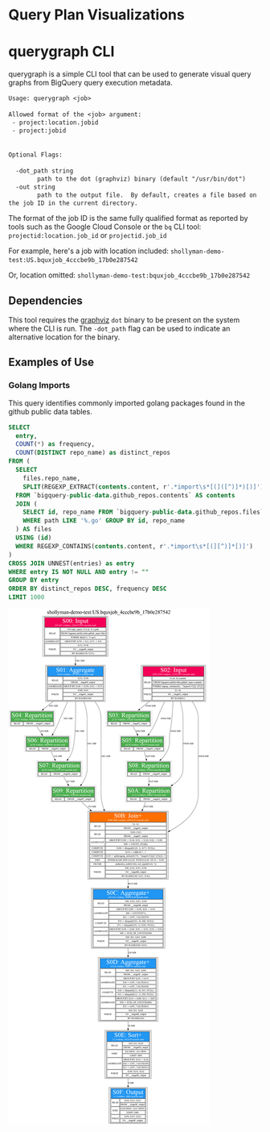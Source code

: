 # Query Plan Visualizations


# querygraph CLI

querygraph is a simple CLI tool that can be used to generate visual query graphs from BigQuery query
execution metadata.  

```
Usage: querygraph <job>

Allowed format of the <job> argument:
 - project:location.jobid
 - project:jobid


Optional Flags:

  -dot_path string
        path to the dot (graphviz) binary (default "/usr/bin/dot")
  -out string
        path to the output file.  By default, creates a file based on the job ID in the current directory.
```

The format of the job ID is the same fully qualified format as reported by tools such as the Google Cloud Console or the `bq` CLI tool:  `projectid:location.job_id` or `projectid.job_id`

For example, here's a job with location included:
`shollyman-demo-test:US.bquxjob_4cccbe9b_17b0e287542`

Or, location omitted:
`shollyman-demo-test:bquxjob_4cccbe9b_17b0e287542`

## Dependencies

This tool requires the [graphviz](https://graphviz.org/) `dot` binary to be present on the system where the CLI is run.  The `-dot_path` flag can be used to indicate an alternative location for the binary.

## Examples of Use

### Golang Imports
This query identifies commonly imported golang packages found in the github public data tables.
```sql
SELECT
  entry,
  COUNT(*) as frequency,
  COUNT(DISTINCT repo_name) as distinct_repos
FROM (
  SELECT
    files.repo_name,
    SPLIT(REGEXP_EXTRACT(contents.content, r'.*import\s*[(]([^)]*)[)]'), '\n') AS entries
  FROM `bigquery-public-data.github_repos.contents` AS contents
  JOIN (
    SELECT id, repo_name FROM `bigquery-public-data.github_repos.files`
    WHERE path LIKE '%.go' GROUP BY id, repo_name
  ) AS files
  USING (id)
  WHERE REGEXP_CONTAINS(contents.content, r'.*import\s*[(][^)]*[)]')
)
CROSS JOIN UNNEST(entries) as entry
WHERE entry IS NOT NULL AND entry != ""
GROUP BY entry
ORDER BY distinct_repos DESC, frequency DESC
LIMIT 1000
```

![Corresponding image of a specific query execution graph](./examples/shollyman-demo-test__US__bquxjob_4cccbe9b_17b0e287542.png)

